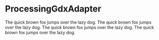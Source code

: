 # ProcessingGdxAdapter

The quick brown fox jumps over the lazy dog.
The quick brown fox jumps over the lazy dog.
The quick brown fox jumps over the lazy dog.
The quick brown fox jumps over the lazy dog.


